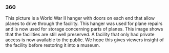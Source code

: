 ### 360
<script src="//360.vizor.io/scripts/embed.js" data-vizorurl="https://360.vizor.io/embed/v/6pxgy" ></script>
This picture is a World War II hanger with doors on each end that allow planes to drive through the facility. This hanger was used for plane repairs and is now used for storage concerning parts of planes. This image shows that the facilities are still well preserved. A facility that only had private access is now available to the public. We hope this gives viewers insight of the facility before restoring it into a museum. 
